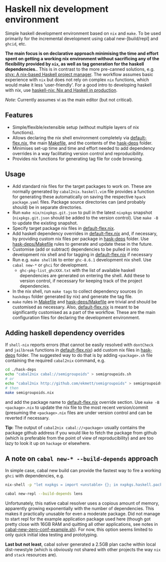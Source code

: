 # Haskell nix development environment

Simple haskell development environment based on `nix` and `make`.
To be used primarily for the incremental development using cabal new-[build/repl] and `ghcid`, etc.

**The main focus is on declarative approach minimising the time and effort spent on getting a working nix environment without sacrificing any of the flexibility provided by `nix`, as well as tag generation for the haskell dependencies.**. This is in contrast to the more pre-canned solutions, e.g. [styx: A nix-based Haskell project manager](https://github.com/jyp/styx/). The workflow assumes basic experience with `nix` but does not rely on complex `nix` functions, which would make it less 'user-friendly'. For a good intro to developing haskell with nix, use [haskell-nix: Nix and Haskell in production](https://github.com/Gabriel439/haskell-nix).

*Note:* Currently assumes vi as the main editor (but not critical).

## Features
* Simple/flexible/extensible setup (without multiple layers of nix functions).
* Allows declaring the nix shell environment completely via [default-flex.nix](./default-flex.nix), the main [Makefile](./Makefile), and the contents of the [hask-deps](./hask-deps/) folder.
* Minimises set-up time and time and effort needed to add dependency overrides in a way facilitating version control and reproducibility.
* Provides nix functions for generating tag file for code browsing.

## Usage
* Add standard nix files for the target packages to work on. These are normally generated by `cabal2nix`. `haskell.vim` file provides a function for generating these automatically on saving the respective `hpack` `package.yaml` files. Package source directories can (and probably should) be in separate directories.
* Run `make nix/nixpkgs.git.json` to pull in the latest `nixpkgs` snapshot (`nixpkgs.git.json` should be added to the version control). Use `make -B` to update the existing snapshot.
* Specify target package nix files in [default-flex.nix](./default-flex.nix).
* Add haskell dependency overrides in [default-flex.nix](./default-flex.nix) and, if necessary, by providing custom nix files per package in [hask-deps](./hask-deps/) folder. Use [hask-deps/Makefile](./hask-deps/Makefile) rules to generate and update these in the future.
* Customise (add or subtract) dependencies to be pulled in into development nix shell and for tagging in [default-flex.nix](./default-flex.nix) if necessary
* Run e.g. `make shell86` to enter `ghc-8.6.1` development nix shell. Use `cabal new-*` or `ghci` for development.
  - `ghc-pkg-list_ghcXXX.txt` with the list of available haskell dependencies are generated on entering the shell. Add these to version control, if necessary for keeping track of the project dependencies.
* In the nix shell, run `make tags` to collect dependency sources (in `haskdeps` folder generated by nix) and generate the tag file.
* `make` rules in [Makefile](./Makefile) and [hask-deps/Makefile](./hask-deps/Makefile) are trivial and should be customised as necessary. Also, [default-flex.nix](./default-flex.nix) is meant to be significantly customised as a part of the workflow. These are the main configuration files for declaring the development environment.


## Adding haskell dependency overrides

If `shell-nix` reports errors (that cannot be easily resolved with `dontCheck` and `jailbreak` functions in [default-flex.nix](./default-flex.nix)) add custom nix files in [hask-deps](./hask-deps/) folder. The suggested way to do that is by adding `<package>.sh` file containing the required `cabal2nix` command, e.g.

```sh
cd ./hask-deps
echo "cabal2nix cabal://semigroupoids" > semigroupoids.sh
# or
echo "cabal2nix http://github.com/ekmett/semigroupoids" > semigroupoids.sh
# then
make semigroupoids.nix
```
and add the package name to [default-flex.nix](./default-flex.nix) override section.
Use `make -B <package>.nix` to update the nix file to the most recent version/commit (presuming the `<package>.nix` files are under version control and can be reverted if necessary.

**Tip:** The output of `cabal2nix cabal://<package>` usually contains the package github address if you would like to fetch the package from github (which is preferable from the point of view of reproducibility) and are too lazy to look it up on `hackage` or elsewhere.


## A note on `cabal new-* --build-depends` approach

In simple case, cabal new build can provide the fastest way to fire a working `ghci` with dependencies, e.g.

```sh
nix-shell -p "let nxpkgs = import <unstable> {}; in nxpkgs.haskell.packages.ghc861.ghcWithPackages (pkgs: with pkgs; [])"

cabal new-repl --build-depends lens
```

Unfortunately, this native cabal resolver uses a copious amount of memory, apparently growing exponentially with the number of dependencies. This makes it practically unusable for even a moderate package. Did not manage to start repl for the example application package used here (though got pretty close with 16GB RAM and quitting all other applications, see notes in [cabal-new-zero-conf-example.sh](./cabal-new-zero-conf-example.sh)). For now, this option seems limited to only quick initial idea testing and prototyping.

**Last but not least**, cabal solver generated a 2.5GB plan cache within local dist-newstyle (which is obviously not shared with other projects the way `nix` and `stack` resources are).
